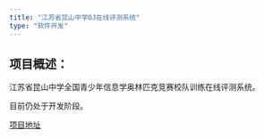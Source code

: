 ```yaml
---
title: "江苏省昆山中学OJ在线评测系统"
type: "软件开发"
---
```


项目概述：
---
江苏省昆山中学全国青少年信息学奥林匹克竞赛校队训练在线评测系统。

目前仍处于开发阶段。

[项目地址](https://github.com/users/shaoyuanyu/projects/5/)